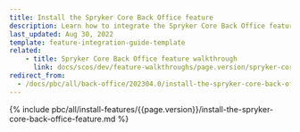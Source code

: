 ```yaml
---
title: Install the Spryker Core Back Office feature
description: Learn how to integrate the Spryker Core Back Office feature into a Spryker project.
last_updated: Aug 30, 2022
template: feature-integration-guide-template
related:
    - title: Spryker Core Back Office feature walkthrough
      link: docs/scos/dev/feature-walkthroughs/page.version/spryker-core-back-office-feature-walkthrough/spryker-core-back-office-feature-walkthrough.html
redirect_from:
  - /docs/pbc/all/back-office/202304.0/install-the-spryker-core-back-office-feature.html
---
```


{% include pbc/all/install-features/{{page.version}}/install-the-spryker-core-back-office-feature.md %} <!-- To edit, see /_includes/pbc/all/install-features/202304.0/install-the-spryker-core-back-office-feature.md -->
